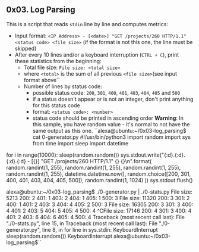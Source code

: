 ## 0x03. Log Parsing

This is a script that reads ``stdin`` line by line and computes metrics:
- Input format: ``<IP Address> - [<date>] "GET /projects/260 HTTP/1.1" <status code> <file size>`` (if the format is not this one, the line must be skipped)
- After every 10 lines and/or a keyboard interruption (``CTRL + C``), print these statistics from the beginning:
    - Total file size: ``File size: <total size>``
    - where ``<total>`` is the sum of all previous ``<file size>``(see input format above``
    - Number of lines by status code:
        - possible status code: ``200``, ``301``, ``400``, ``401``, ``403``, ``404``, ``405`` and ``500``
        - if a status doesn't appear or is not an integer, don't print anything for this status code
        - format: ``<status code>: <number>``
        - status code should be printed in ascending order
**Warning**: In this sample, you have random value - it's normal to not have the same output as this one.
``alexa@ubuntu:~/0x03-log_parsing$ cat 0-generator.py
#!/usr/bin/python3
import random
import sys
from time import sleep
import datetime

for i in range(10000):
    sleep(random.random())
    sys.stdout.write("{:d}.{:d}.{:d}.{:d} - [{}] \"GET /projects/260 HTTP/1.1\" {} {}\n".format(
        random.randint(1, 255), random.randint(1, 255), random.randint(1, 255), random.randint(1, 255),
        datetime.datetime.now(),
        random.choice([200, 301, 400, 401, 403, 404, 405, 500]),
        random.randint(1, 1024)
    ))
    sys.stdout.flush()

alexa@ubuntu:~/0x03-log_parsing$ ./0-generator.py | ./0-stats.py 
File size: 5213
200: 2
401: 1
403: 2
404: 1
405: 1
500: 3
File size: 11320
200: 3
301: 2
400: 1
401: 2
403: 3
404: 4
405: 2
500: 3
File size: 16305
200: 3
301: 3
400: 4
401: 2
403: 5
404: 5
405: 4
500: 4
^CFile size: 17146
200: 4
301: 3
400: 4
401: 2
403: 6
404: 6
405: 4
500: 4
Traceback (most recent call last):
  File "./0-stats.py", line 15, in <module>
Traceback (most recent call last):
  File "./0-generator.py", line 8, in <module>
    for line in sys.stdin:
KeyboardInterrupt
    sleep(random.random())
KeyboardInterrupt
alexa@ubuntu:~/0x03-log_parsing$``
